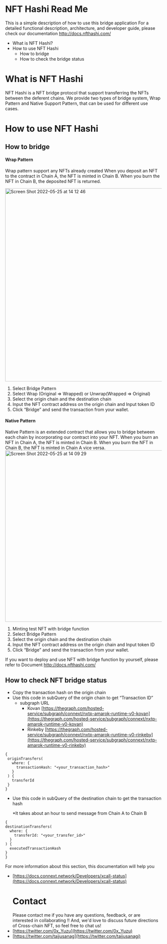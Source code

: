 # NFT Hashi Read Me

This is a simple description of how to use this bridge application
For a detailed functional description, architecture, and developer guide, please check our documentation
http://docs.nfthashi.com/

- What is NFT Hashi?
- How to use NFT Hashi
  - How to bridge
  - How to check the bridge status

# What is NFT Hashi

NFT Hashi is a NFT bridge protocol that support transferring the NFTs between the deferent chains. We provide two types of bridge system, Wrap Pattern and Native Support Pattern, that can be used for different use cases.

# How to use NFT Hashi

## How to bridge

#### Wrap Pattern

Wrap pattern support any NFTs already created
When you deposit an NFT to the contract in Chain A, the NFT is minted in Chain B. When you burn the NFT in Chain B, the deposited NFT is returned.

<img width="622" alt="Screen Shot 2022-05-25 at 14 12 46" src="https://user-images.githubusercontent.com/64068653/170184708-bcdf2630-4f34-4ce9-8bef-75d7a457000a.png">

1. Select Bridge Pattern
2. Select Wrap (Original ⇒ Wrapped) or Unwrap(Wrapped ⇒ Original)
3. Select the origin chain and the destination chain
4. Input the NFT contract address on the origin chain and Input token ID
5. Click “Bridge” and send the transaction from your wallet.

#### Native Pattern

Native Pattern is an extended contract that allows you to bridge between each chain by incorporating our contract into your NFT.
When you burn an NFT in Chain A, the NFT is minted in Chain B. When you burn the NFT in Chain B, the NFT is minted in Chain A vice versa.
<img width="552" alt="Screen Shot 2022-05-25 at 14 09 29" src="https://user-images.githubusercontent.com/64068653/170184310-1f542326-91f9-4fac-a287-9a16ade38417.png">

1. Minting test NFT with bridge function
2. Select Bridge Pattern
3. Select the origin chain and the destination chain
4. Input the NFT contract address on the origin chain and Input token ID
5. Click “Bridge” and send the transaction from your wallet.

If you want to deploy and use NFT with bridge function by yourself, please refer to Document
http://docs.nfthashi.com/

## How to check NFT bridge status

- Copy the transaction hash on the origin chain
- Use this code in subQuery of the origin chain to get “Transaction ID”
  - subgraph URL
    - Kovan [https://thegraph.com/hosted-service/subgraph/connext/nxtp-amarok-runtime-v0-kovan](https://thegraph.com/hosted-service/subgraph/connext/nxtp-amarok-runtime-v0-kovan)
    - Rinkeby [https://thegraph.com/hosted-service/subgraph/connext/nxtp-amarok-runtime-v0-rinkeby](https://thegraph.com/hosted-service/subgraph/connext/nxtp-amarok-runtime-v0-rinkeby)

```
{
 originTransfers(
   where: {
     transactionHash: "<your_transaction_hash>"
   }
 ) {
   transferId
 }
}
```

- Use this code in subQuery of the destination chain to get the transaction hash

  \*It takes about an hour to send message from Chain A to Chain B

```
{
destinationTransfers(
  where: {
    transferId: "<your_transfer_id>"
  }
) {
  executedTransactionHash
}
}
```

For more information about this section, this documentation will help you

- [https://docs.connext.network/Developers/xcall-status](https://docs.connext.network/Developers/xcall-status)
  # Contact
  Please contact me if you have any questions, feedback, or are interested in collaborating !!
  And, we'd love to discuss future directions of Cross-chain NFT, so feel free to chat us!
- [https://twitter.com/0x_Yuzu](https://twitter.com/0x_Yuzu)
- [https://twitter.com/taijusanag](https://twitter.com/taijusanagi)
